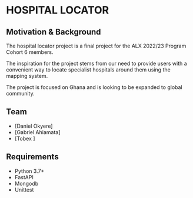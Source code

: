# HOSPITAL LOCATOR
## Motivation & Background

The hospital locator project is a final project for the ALX 2022/23 Program Cohort 6 members.

The inspiration for the project stems from our need to provide users with a convenient way
to locate specialist hospitals around them using the mapping system.

The project is focused on Ghana and is looking to be expanded to global community.

## Team
- [Daniel Okyere]
- [Gabriel Ahiamata]
- [Tobex ]

## Requirements
- Python 3.7+
- FastAPI 
- Mongodb
- Unittest

